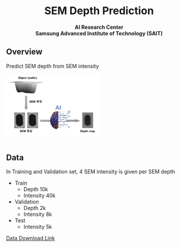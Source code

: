 <div align="center">

<h1>SEM Depth Prediction</h1>

**AI Research Center <br> Samsung Advanced Institute of Technology (SAIT)**
</div>

Overview
----------------------
Predict SEM depth from SEM intensity

<img src="SEM_overview.png" width="50%" align="middle"><br><br>

Data
----------------------
In Training and Validation set, 4 SEM intensity is given per SEM depth
- Train
  - Depth 10k
  - Intensity 40k
- Validation
  - Depth 2k
  - Intensity 8k
- Test
  - Intensity 5k

<a href="https://drive.google.com/file/d/1fR1aTTQWz5unZmz_WN4IVIgpQ4xGbzdY/view?usp=sharing">Data Download Link</a>
